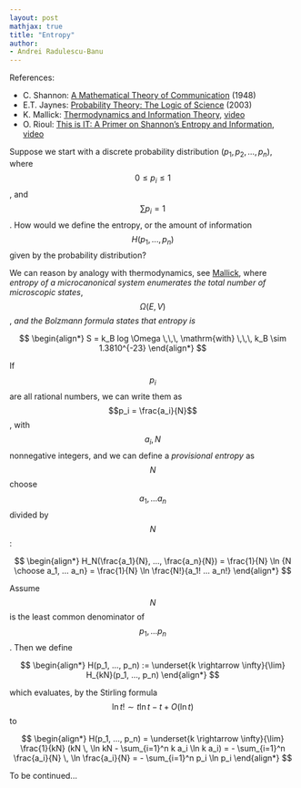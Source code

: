```yaml
---
layout: post
mathjax: true
title: "Entropy"
author:
- Andrei Radulescu-Banu
---
```

References:
* C. Shannon: [A Mathematical Theory of Communication](http://people.math.harvard.edu/~ctm/home/text/others/shannon/entropy/entropy.pdf) (1948)
* E.T. Jaynes: [Probability Theory: The Logic of Science](https://www.amazon.com/Probability-Theory-Science-T-Jaynes/dp/0521592712) (2003)
* K. Mallick: [Thermodynamics and Information Theory](http://www.bourbaphy.fr/mallick.pdf), [video](https://www.youtube.com/watch?v=pXyONXaqqP8)
* O. Rioul: [This is IT: A Primer on Shannon’s Entropy and Information](http://www.bourbaphy.fr/rioul.pdf), [video](https://www.youtube.com/watch?v=vinCEpee-tc)

Suppose we start with a discrete probability distribution $(p_1, p_2, ..., p_n)$, where $$0 \le p_i \le 1$$, and $$\sum p_i = 1$$. How would we define the entropy, or the amount of information $$H(p_1, ..., p_n)$$ given by the probability distribution?

We can reason by analogy with thermodynamics, see [Mallick](http://www.bourbaphy.fr/mallick.pdf), where _entropy of a microcanonical system enumerates the total number of microscopic states_, $$\Omega(E, V)$$, _and the Bolzmann formula states that entropy is_

$$
\begin{align*}
S = k_B log \Omega \,\,\, \mathrm{with} \,\,\, k_B \sim 1.3810^{-23}
\end{align*}
$$

If $$p_i$$ are all rational numbers, we can write them as $$p_i = \frac{a_i}{N}$$, with $$a_i, N$$ nonnegative integers, and we can define a _provisional entropy_ as $$N$$ choose $$a_1, ... a_n$$ divided by $$N$$:

$$
\begin{align*}
H_N(\frac{a_1}{N}, ..., \frac{a_n}{N}) = \frac{1}{N} \ln {N \choose a_1, ... a_n} = \frac{1}{N} \ln \frac{N!}{a_1! ... a_n!}
\end{align*}
$$

Assume $$N$$ is the least common denominator of $$p_1, ... p_n$$. Then we define

$$
\begin{align*}
H(p_1, ..., p_n) := \underset{k \rightarrow \infty}{\lim} H_{kN}(p_1, ..., p_n)
\end{align*}
$$

which evaluates, by the Stirling formula $$\ln t! \sim t \ln t - t + O(\ln t)$$ to

$$
\begin{align*}
H(p_1, ..., p_n) = \underset{k \rightarrow \infty}{\lim} \frac{1}{kN} (kN \, \ln kN - \sum_{i=1}^n k a_i \ln k a_i) = - \sum_{i=1}^n  \frac{a_i}{N} \, \ln \frac{a_i}{N} = - \sum_{i=1}^n p_i \ln p_i
\end{align*}
$$

To be continued...

<!--

Or, if $$a_1, ... a_n$$ are nonnegative integers, we can define

$$
\begin{align*}
H'(a_1, ..., a_n) = \frac{1}{a_1 + ... + a_n} {a_1 + ... + a_n \choose a_1, ... a_n} = \frac{1}{a_1 + ... + a_n} \frac{(a_1 + ... + a_n)!}{a_1! ... a_n!}
\end{align*}
$$

Thus, $$H'(a_1, ..., a_n)$$ represents the number of ways we can partition a set with $$a_1 +  ... + a_n$$ elements into subsets with $$a_1, ... a_n$$ elements, divided by $$a_1 +  ... + a_n$$. With this definition
* $$H'(a_1, ..., a_n)$$ is symmetric in $$a_1, ... a_n$$
* $$H'(a_1, ..., a_n) = H'(a_1, ..., a_{n-2}, a_{n-1} + a_n) + \frac{a_{n-1} + a_n}{a_1 + ... + a_n} H'(\frac{a_{n-1}}{a_{n-1} + a_n}, \frac{a_{n}}{a_{n-1} + a_n})$$

-->